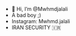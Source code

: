 - 👋 Hi, I’m @Mwhmdjalali
- A bad boy ;)
- Instagram: Mwhmd.jalali
- IRAN SECURITY 🇮🇷 

<!---
Mwhmdjalali/Mwhmdjalali is a ✨ special ✨ repository because its `README.md` (this file) appears on your GitHub profile.
You can click the Preview link to take a look at your changes.
--->
